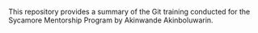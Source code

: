 This repository provides a summary of the Git training conducted for the Sycamore Mentorship Program by Akinwande Akinboluwarin.
